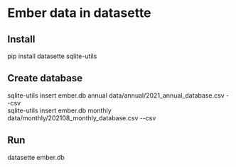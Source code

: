 # Ember data in datasette

## Install
pip install datasette sqlite-utils

## Create database
sqlite-utils insert ember.db annual data/annual/2021_annual_database.csv --csv  
sqlite-utils insert ember.db monthly data/monthly/202108_monthly_database.csv --csv

## Run 
datasette ember.db  
